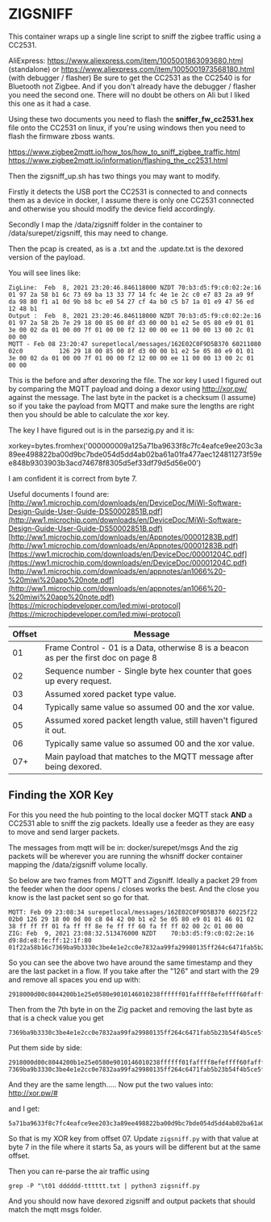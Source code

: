 
# ZIGSNIFF

This container wraps up a single line script to sniff the zigbee traffic using a CC2531.

AliExpress: https://www.aliexpress.com/item/1005001863093680.html (standalone)
or https://www.aliexpress.com/item/1005001973568180.html (with debugger / flasher)
Be sure to get the CC2531 as the CC2540 is for Bluetooth not Zigbee. And if you don't already have the debugger / flasher you need the second one. There will no doubt be others on Ali but I liked this one as it had a case.

Using these two documents you need to flash the **sniffer_fw_cc2531.hex** file onto the CC2531 on linux, if you're using windows then you need to flash the firmware zboss wants.

https://www.zigbee2mqtt.io/how_tos/how_to_sniff_zigbee_traffic.html
https://www.zigbee2mqtt.io/information/flashing_the_cc2531.html

Then the zigsniff_up.sh has two things you may want to modify.

Firstly it detects the USB port the CC2531 is connected to and connects them as a device in docker, I assume there is only one CC2531 connected and otherwise you should modify the device field accordingly.

Secondly I map the /data/zigsniff folder in the container to /data/surepet/zigsniff, this may need to change.

Then the pcap is created, as is a .txt and the .update.txt is the dexored version of the payload.

You will see lines like:
```
ZigLine:  Feb  8, 2021 23:20:46.846118000 NZDT 70:b3:d5:f9:c0:02:2e:16 01 97 2a 58 b1 6c 73 69 ba 13 33 77 14 fc 4e 1e 2c c0 e7 83 2a a9 9f da 98 80 f1 a1 0d 9b b8 bc e0 54 27 cf 4a b0 c5 b7 1a 01 e9 47 56 ed 12 48 b1
Output :  Feb  8, 2021 23:20:46.846118000 NZDT 70:b3:d5:f9:c0:02:2e:16 01 97 2a 58 2b 7e 29 18 00 85 00 8f d3 00 00 b1 e2 5e 05 80 e9 01 01 3e 00 02 da 01 00 00 7f 01 00 00 f2 12 00 00 ee 11 00 00 13 00 2c 01 00 00
MQTT - Feb 08 23:20:47 surepetlocal/messages/162E02C0F9D5B370 60211080 02c0          126 29 18 00 85 00 8f d3 00 00 b1 e2 5e 05 80 e9 01 01 3e 00 02 da 01 00 00 7f 01 00 00 f2 12 00 00 ee 11 00 00 13 00 2c 01 00 00
```
This is the before and after dexoring the file.
The xor key I used I figured out by comparing the MQTT payload and doing a dexor using http://xor.pw/ against the message.
The last byte in the packet is a checksum (I assume) so if you take the payload from MQTT and make sure the lengths are right then you should be able to calculate the xor key.

The key I have figured out is in the parsezig.py and it is:

xorkey=bytes.fromhex('000000009a125a71ba9633f8c7fc4eafce9ee203c3a89ee498822ba00d9bc7bde054d5dd4ab02ba61a01fa477aec124811273f59ee848b9303903b3acd74678f8305d5ef33df79d5d56e00')

I am confident it is correct from byte 7.

Useful documents I found are:
[http://ww1.microchip.com/downloads/en/DeviceDoc/MiWi-Software-Design-Guide-User-Guide-DS50002851B.pdf](http://ww1.microchip.com/downloads/en/DeviceDoc/MiWi-Software-Design-Guide-User-Guide-DS50002851B.pdf)  
[http://ww1.microchip.com/downloads/en/Appnotes/00001283B.pdf](http://ww1.microchip.com/downloads/en/Appnotes/00001283B.pdf)  
[https://ww1.microchip.com/downloads/en/DeviceDoc/00001204C.pdf](https://ww1.microchip.com/downloads/en/DeviceDoc/00001204C.pdf)  
[http://ww1.microchip.com/downloads/en/appnotes/an1066%20-%20miwi%20app%20note.pdf](http://ww1.microchip.com/downloads/en/appnotes/an1066%20-%20miwi%20app%20note.pdf)  
[https://microchipdeveloper.com/led:miwi-protocol](https://microchipdeveloper.com/led:miwi-protocol)

| Offset | Message |
|-|-|
|01| Frame Control - 01 is a Data, otherwise 8 is a beacon as per the first doc on page 8
|02| Sequence number - Single byte hex counter that goes up every request.
|03| Assumed xored packet type value.
|04| Typically same value so assumed 00 and the xor value.
|05| Assumed xored packet length value, still haven't figured it out.
|06| Typically same value so assumed 00 and the xor value.
|07+| Main payload that matches to the MQTT message after being dexored.


## Finding the XOR Key

For this you need the hub pointing to the local docker MQTT stack **AND** a CC2531 able to sniff the zig packets. Ideally use a feeder as they are easy to move and send larger packets. 

The messages from mqtt will be in: docker/surepet/msgs
And the zig packets will be wherever you are running the whsniff docker container mapping the /data/zigsniff volume locally.

So below are two frames from MQTT and Zigsniff. Ideally a packet 29 from the feeder when the door opens / closes works the best. And the close you know is the last packet sent so go for that.

```
MQTT: Feb 09 23:08:34 surepetlocal/messages/162E02C0F9D5B370 60225f22 02b0 126 29 18 00 0d 00 c8 04 42 00 b1 e2 5e 05 80 e9 01 01 46 01 02 38 ff ff ff 01 fa ff ff 8e fe ff ff 60 fa ff ff 02 00 2c 01 00 00
ZIG: Feb  9, 2021 23:08:32.513476000 NZDT    70:b3:d5:f9:c0:02:2e:16 d9:8d:e8:fe:ff:12:1f:80 01f22a58b16c7369ba9b3330c3be4e1e2cc0e7832aa99fa29980135ff264c6471fab5b23b54f4b5ce5fef84756ed1248ef
```

So you can see the above two have around the same  timestamp and they are the last packet in a flow.
If you take after the "126" and start with the 29 and remove all spaces you end up with:
```
2918000d00c8044200b1e25e0580e9010146010238ffffff01faffff8efeffff60faffff02002c010000
```
Then from the 7th byte in on the Zig packet and removing the last byte as that is a check value you get
```
7369ba9b3330c3be4e1e2cc0e7832aa99fa29980135ff264c6471fab5b23b54f4b5ce5fef84756ed1248ef
```

Put them side by side:
```
2918000d00c8044200b1e25e0580e9010146010238ffffff01faffff8efeffff60faffff02002c010000
7369ba9b3330c3be4e1e2cc0e7832aa99fa29980135ff264c6471fab5b23b54f4b5ce5fef84756ed1248
```
And they are the same length.....
Now put the two values into:
http://xor.pw/#

and I get:
```
5a71ba9633f8c7fc4eafce9ee203c3a89ee498822ba00d9bc7bde054d5dd4ab02ba61a01fa477aec1248
```
So that is my XOR key from offset 07. Update `zigsniff.py` with that value at byte 7 in the file where it starts 5a, as yours will be different but at the same offset.

Then you can re-parse the air traffic using

```
grep -P "\t01 dddddd-tttttt.txt | python3 zigsniff.py 
```

And you should now have dexored zigsniff and output packets that should match the mqtt msgs folder.